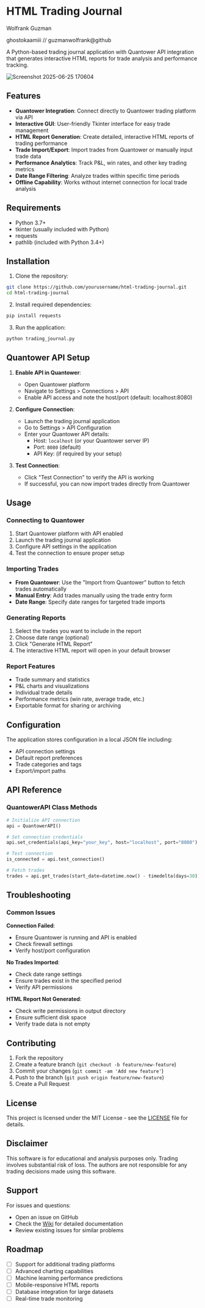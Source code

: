 # HTML Trading Journal

Wolfrank Guzman 

ghostokaamiii // guzmanwolfrank@github 

A Python-based trading journal application with Quantower API integration that generates interactive HTML reports for trade analysis and performance tracking.


![Screenshot 2025-06-25 170604](https://github.com/user-attachments/assets/2b14dbdb-907e-4707-ad6d-ccfadd547f10)



## Features

- **Quantower Integration**: Connect directly to Quantower trading platform via API
- **Interactive GUI**: User-friendly Tkinter interface for easy trade management
- **HTML Report Generation**: Create detailed, interactive HTML reports of trading performance
- **Trade Import/Export**: Import trades from Quantower or manually input trade data
- **Performance Analytics**: Track P&L, win rates, and other key trading metrics
- **Date Range Filtering**: Analyze trades within specific time periods
- **Offline Capability**: Works without internet connection for local trade analysis

## Requirements

- Python 3.7+
- tkinter (usually included with Python)
- requests
- pathlib (included with Python 3.4+)

## Installation

1. Clone the repository:
```bash
git clone https://github.com/yourusername/html-trading-journal.git
cd html-trading-journal
```

2. Install required dependencies:
```bash
pip install requests
```

3. Run the application:
```bash
python trading_journal.py
```

## Quantower API Setup

1. **Enable API in Quantower**:
   - Open Quantower platform
   - Navigate to Settings > Connections > API
   - Enable API access and note the host/port (default: localhost:8080)

2. **Configure Connection**:
   - Launch the trading journal application
   - Go to Settings > API Configuration
   - Enter your Quantower API details:
     - Host: `localhost` (or your Quantower server IP)
     - Port: `8080` (default)
     - API Key: (if required by your setup)

3. **Test Connection**:
   - Click "Test Connection" to verify the API is working
   - If successful, you can now import trades directly from Quantower

## Usage

### Connecting to Quantower
1. Start Quantower platform with API enabled
2. Launch the trading journal application
3. Configure API settings in the application
4. Test the connection to ensure proper setup

### Importing Trades
- **From Quantower**: Use the "Import from Quantower" button to fetch trades automatically
- **Manual Entry**: Add trades manually using the trade entry form
- **Date Range**: Specify date ranges for targeted trade imports

### Generating Reports
1. Select the trades you want to include in the report
2. Choose date range (optional)
3. Click "Generate HTML Report"
4. The interactive HTML report will open in your default browser

### Report Features
- Trade summary and statistics
- P&L charts and visualizations
- Individual trade details
- Performance metrics (win rate, average trade, etc.)
- Exportable format for sharing or archiving

## Configuration

The application stores configuration in a local JSON file including:
- API connection settings
- Default report preferences
- Trade categories and tags
- Export/import paths

## API Reference

### QuantowerAPI Class Methods

```python
# Initialize API connection
api = QuantowerAPI()

# Set connection credentials
api.set_credentials(api_key="your_key", host="localhost", port="8080")

# Test connection
is_connected = api.test_connection()

# Fetch trades
trades = api.get_trades(start_date=datetime.now() - timedelta(days=30))
```

## Troubleshooting

### Common Issues

**Connection Failed**:
- Ensure Quantower is running and API is enabled
- Check firewall settings
- Verify host/port configuration

**No Trades Imported**:
- Check date range settings
- Ensure trades exist in the specified period
- Verify API permissions

**HTML Report Not Generated**:
- Check write permissions in output directory
- Ensure sufficient disk space
- Verify trade data is not empty

## Contributing

1. Fork the repository
2. Create a feature branch (`git checkout -b feature/new-feature`)
3. Commit your changes (`git commit -am 'Add new feature'`)
4. Push to the branch (`git push origin feature/new-feature`)
5. Create a Pull Request

## License

This project is licensed under the MIT License - see the [LICENSE](LICENSE) file for details.

## Disclaimer

This software is for educational and analysis purposes only. Trading involves substantial risk of loss. The authors are not responsible for any trading decisions made using this software.

## Support

For issues and questions:
- Open an issue on GitHub
- Check the [Wiki](../../wiki) for detailed documentation
- Review existing issues for similar problems

## Roadmap

- [ ] Support for additional trading platforms
- [ ] Advanced charting capabilities
- [ ] Machine learning performance predictions
- [ ] Mobile-responsive HTML reports
- [ ] Database integration for large datasets
- [ ] Real-time trade monitoring
